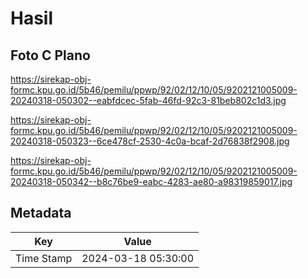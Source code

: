 # Hasil

## Foto C Plano

https://sirekap-obj-formc.kpu.go.id/5b46/pemilu/ppwp/92/02/12/10/05/9202121005009-20240318-050302--eabfdcec-5fab-46fd-92c3-81beb802c1d3.jpg

https://sirekap-obj-formc.kpu.go.id/5b46/pemilu/ppwp/92/02/12/10/05/9202121005009-20240318-050323--6ce478cf-2530-4c0a-bcaf-2d76838f2908.jpg

https://sirekap-obj-formc.kpu.go.id/5b46/pemilu/ppwp/92/02/12/10/05/9202121005009-20240318-050342--b8c76be9-eabc-4283-ae80-a98319859017.jpg


## Metadata

| Key        | Value               |
| ---------- | ------------------- |
| Time Stamp | 2024-03-18 05:30:00 |



